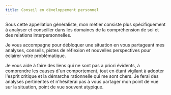 ```yaml
---
title: Conseil en développement personnel
---
```


Sous cette appellation généraliste, mon métier consiste plus spécifiquement à analyser et conseiller dans les domaines de la compréhension de soi et des relations interpersonnelles.

Je vous accompagne pour débloquer une situation en vous partageant mes analyses, conseils, pistes de réflexion et nouvelles perspectives pour éclairer votre problématique.

Je vous aide à faire des liens qui ne sont pas a priori évidents, à comprendre les causes d'un comportement, tout en étant vigilant à adopter l'esprit critique et la démarche rationnelle qui me sont chers. Je ferai des analyses pertinentes et n'hésiterai pas à vous partager mon point de vue sur la situation, point de vue souvent atypique.

